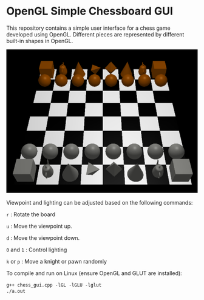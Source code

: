 # OpenGL Simple Chessboard GUI 

This repository contains a simple user interface for a chess game developed using OpenGL. Different pieces are represented by different built-in shapes in OpenGL. 

![chessboard image](images/chessboard_img.png)

Viewpoint and lighting can be adjusted based on the following commands: 

`r` : Rotate the board

`u` : Move the viewpoint up.

`d` : Move the viewpoint down.

`0` and `1` : Control lighting

`k` or `p` : Move a knight or pawn randomly

To compile and run on Linux (ensure OpenGL and GLUT are installed): 
```
g++ chess_gui.cpp -lGL -lGLU -lglut
./a.out
```